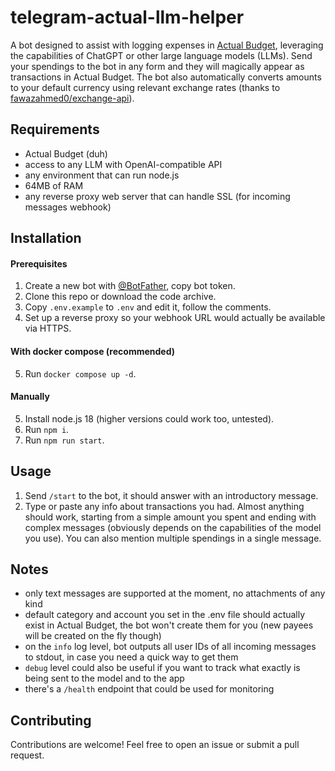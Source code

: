 # telegram-actual-llm-helper
A bot designed to assist with logging expenses in [Actual Budget](https://actualbudget.org), leveraging the capabilities of ChatGPT or other large language models (LLMs). Send your spendings to the bot in any form and they will magically appear as transactions in Actual Budget. The bot also automatically converts amounts to your default currency using relevant exchange rates (thanks to [fawazahmed0/exchange-api](https://github.com/fawazahmed0/exchange-api)).

## Requirements
 - Actual Budget (duh)
 - access to any LLM with OpenAI-compatible API
 - any environment that can run node.js
 - 64MB of RAM
 - any reverse proxy web server that can handle SSL (for incoming messages webhook)

## Installation
#### Prerequisites
1. Create a new bot with [@BotFather](https://t.me/BotFather), copy bot token.
2. Clone this repo or download the code archive.
3. Copy `.env.example` to `.env` and edit it, follow the comments.
4. Set up a reverse proxy so your webhook URL would actually be available via HTTPS.

#### With docker compose (recommended)
5. Run `docker compose up -d`.

#### Manually
5. Install node.js 18 (higher versions could work too, untested).
6. Run `npm i`.
7. Run `npm run start`.

## Usage
1. Send `/start` to the bot, it should answer with an introductory message.
2. Type or paste any info about transactions you had. Almost anything should work, starting from a simple amount you spent and ending with complex messages (obviously depends on the capabilities of the model you use). You can also mention multiple spendings in a single message.

## Notes
 - only text messages are supported at the moment, no attachments of any kind
 - default category and account you set in the .env file should actually exist in Actual Budget, the bot won't create them for you (new payees will be created on the fly though)
 - on the `info` log level, bot outputs all user IDs of all incoming messages to stdout, in case you need a quick way to get them
 - `debug` level could also be useful if you want to track what exactly is being sent to the model and to the app
 - there's a `/health` endpoint that could be used for monitoring

## Contributing
Contributions are welcome! Feel free to open an issue or submit a pull request.